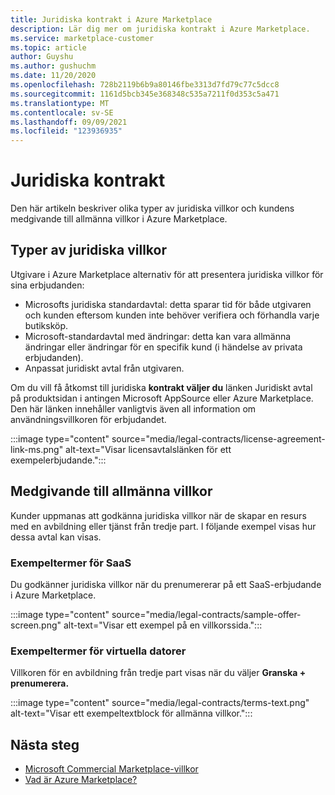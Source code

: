 ```yaml
---
title: Juridiska kontrakt i Azure Marketplace
description: Lär dig mer om juridiska kontrakt i Azure Marketplace.
ms.service: marketplace-customer
ms.topic: article
author: Guyshu
ms.author: gushuchm
ms.date: 11/20/2020
ms.openlocfilehash: 728b2119b6b9a80146fbe3313d7fd79c77c5dcc8
ms.sourcegitcommit: 1161d5bcb345e368348c535a7211f0d353c5a471
ms.translationtype: MT
ms.contentlocale: sv-SE
ms.lasthandoff: 09/09/2021
ms.locfileid: "123936935"
---
```

# <a name="legal-contracts"></a>Juridiska kontrakt

Den här artikeln beskriver olika typer av juridiska villkor och kundens medgivande till allmänna villkor i Azure Marketplace.

## <a name="types-of-legal-terms"></a>Typer av juridiska villkor

Utgivare i Azure Marketplace alternativ för att presentera juridiska villkor för sina erbjudanden:

- Microsofts juridiska standardavtal: detta sparar tid för både utgivaren och kunden eftersom kunden inte behöver verifiera och förhandla varje butiksköp.
- Microsoft-standardavtal med ändringar: detta kan vara allmänna ändringar eller ändringar för en specifik kund (i händelse av privata erbjudanden).
- Anpassat juridiskt avtal från utgivaren.

Om du vill få åtkomst till juridiska **kontrakt väljer du** länken Juridiskt avtal på produktsidan i antingen Microsoft AppSource eller Azure Marketplace. Den här länken innehåller vanligtvis även all information om användningsvillkoren för erbjudandet.

:::image type="content" source="media/legal-contracts/license-agreement-link-ms.png" alt-text="Visar licensavtalslänken för ett exempelerbjudande.":::

## <a name="consenting-to-terms-and-conditions"></a>Medgivande till allmänna villkor

Kunder uppmanas att godkänna juridiska villkor när de skapar en resurs med en avbildning eller tjänst från tredje part. I följande exempel visas hur dessa avtal kan visas.

### <a name="saas-example-terms"></a>Exempeltermer för SaaS

Du godkänner juridiska villkor när du prenumererar på ett SaaS-erbjudande i Azure Marketplace.

:::image type="content" source="media/legal-contracts/sample-offer-screen.png" alt-text="Visar ett exempel på en villkorssida.":::

### <a name="virtual-machine-example-terms"></a>Exempeltermer för virtuella datorer

Villkoren för en avbildning från tredje part visas när du väljer **Granska + prenumerera.**

:::image type="content" source="media/legal-contracts/terms-text.png" alt-text="Visar ett exempeltextblock för allmänna villkor.":::

## <a name="next-steps"></a>Nästa steg

- [Microsoft Commercial Marketplace-villkor](https://azure.microsoft.com/support/legal/marketplace-terms/)
- [Vad är Azure Marketplace?](azure-marketplace-overview.md) 
